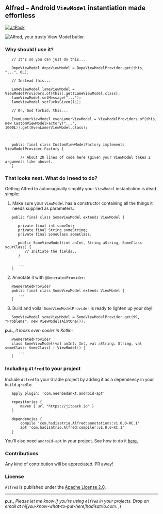 Alfred – Android `ViewModel` instantiation made effortless
---

[![JitPack][1]][2]

![Alfred, your trusty View Model butler.](http://i.imgur.com/EDNJaWB.jpg)


### Why should I use it?

```
   // It's so you can just do this...
   
   DopeViewModel dopeViewModel = DopeViewModelProvider.get(this, "...", 0L);
```

```
   // Instead this...
   
   LameViewModel lameViewModel = ViewModelProviders.of(this).get(LameViewModel.class);
   lameViewModel.setMessage("...");
   lameViewModel.setFucksGiven(1L);
```

```
   // Or, God forbid, this...
   
   EvenLamerViewModel evenLamerViewModel = ViewModelProviders.of(this, new CustomViewModelFactory("...", 1000L)).get(EvenLamerViewModel.class);
   
   ...
   
   public final class CustomViewModelFactory implements ViewModelProvider.Factory {
   
       // About 28 lines of code here (given your ViewModel takes 2 arguments like above).
   }
```


### That looks neat. What do I need to do?

Getting Alfred to automagically simplify your `ViewModel` instantiation is dead simple:

1. Make sure your `ViewModel` has a constructor containing all the things it needs supplied as parameters:

```
   public final class SomeViewModel extends ViewModel {
   
      private final int someInt;
      private final String someString;
      private final SomeClass someClass;
      
      public SomeViewModel(int anInt, String aString, SomeClass yourClass) {
         // Initiate the fields..
      }
      
      ...
   }
```

2. Annotate it with `@GeneratedProvider`:

```
   @GeneratedProvider
   public final class SomeViewModel extends ViewModel {
      ...
   }
```

3. Build and voila! `SomeViewModelProvider` is ready to lighten up your day!

```
   SomeViewModel someViewModel = SomeViewModelProvider.get(99, "Problems", new ViewModelsAintOne());
```

***p.s.**, It looks even cooler in Kotlin:*

```
   @GeneratedProvider
   class SomeViewModel(val anInt: Int, val aString: String, val someClass: SomeClass) : ViewModel() {
      ...
   }
```


### Including `Alfred` to your project

Include `Alfred` to your Gradle project by adding it as a dependency in your `build.gradle`:

```
   apply plugin: 'com.neenbedankt.android-apt'

   repositories {
       maven { url "https://jitpack.io" }
   }

   dependencies {
       compile 'com.hadisatrio.Alfred:annotations:v1.0.0-RC.1'
       apt 'com.hadisatrio.Alfred:compiler:v1.0.0-RC.1'
   }
```

You'll also need `android-apt` in your project. See how to do it [here.](https://bitbucket.org/hvisser/android-apt)


### Contributions

Any kind of contribution will be appreciated. PR away!


### License

`Alfred` is published under the [Apache License 2.0](http://www.apache.org/licenses/LICENSE-2.0.html).

---

_**p.s.**, Please let me know if you're using `Alfred` in your projects. Drop an email at
hi[you-know-what-to-put-here]hadisatrio.com._ ;)

[1]: https://jitpack.io/v/MrHadiSatrio/Alfred.svg?style=flat-square
[2]: https://jitpack.io/#MrHadiSatrio/Alfred

